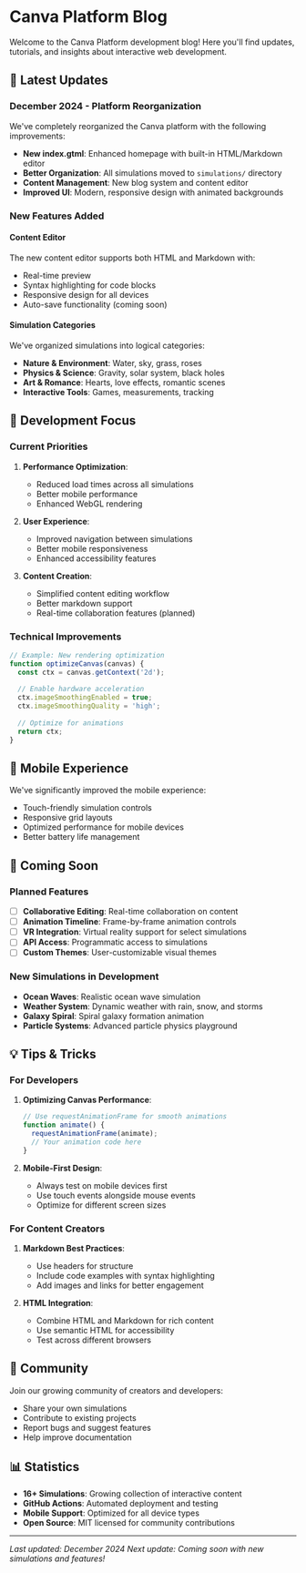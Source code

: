 # Canva Platform Blog

Welcome to the Canva Platform development blog! Here you'll find updates, tutorials, and insights about interactive web development.

## 🚀 Latest Updates

### December 2024 - Platform Reorganization

We've completely reorganized the Canva platform with the following improvements:

- **New index.gtml**: Enhanced homepage with built-in HTML/Markdown editor
- **Better Organization**: All simulations moved to `simulations/` directory
- **Content Management**: New blog system and content editor
- **Improved UI**: Modern, responsive design with animated backgrounds

### New Features Added

#### Content Editor
The new content editor supports both HTML and Markdown with:
- Real-time preview
- Syntax highlighting for code blocks
- Responsive design for all devices
- Auto-save functionality (coming soon)

#### Simulation Categories
We've organized simulations into logical categories:
- **Nature & Environment**: Water, sky, grass, roses
- **Physics & Science**: Gravity, solar system, black holes
- **Art & Romance**: Hearts, love effects, romantic scenes
- **Interactive Tools**: Games, measurements, tracking

## 🎯 Development Focus

### Current Priorities

1. **Performance Optimization**: 
   - Reduced load times across all simulations
   - Better mobile performance
   - Enhanced WebGL rendering

2. **User Experience**:
   - Improved navigation between simulations
   - Better mobile responsiveness
   - Enhanced accessibility features

3. **Content Creation**:
   - Simplified content editing workflow
   - Better markdown support
   - Real-time collaboration features (planned)

### Technical Improvements

```javascript
// Example: New rendering optimization
function optimizeCanvas(canvas) {
  const ctx = canvas.getContext('2d');
  
  // Enable hardware acceleration
  ctx.imageSmoothingEnabled = true;
  ctx.imageSmoothingQuality = 'high';
  
  // Optimize for animations
  return ctx;
}
```

## 📱 Mobile Experience

We've significantly improved the mobile experience:

- Touch-friendly simulation controls
- Responsive grid layouts
- Optimized performance for mobile devices
- Better battery life management

## 🔮 Coming Soon

### Planned Features

- [ ] **Collaborative Editing**: Real-time collaboration on content
- [ ] **Animation Timeline**: Frame-by-frame animation controls
- [ ] **VR Integration**: Virtual reality support for select simulations
- [ ] **API Access**: Programmatic access to simulations
- [ ] **Custom Themes**: User-customizable visual themes

### New Simulations in Development

- **Ocean Waves**: Realistic ocean wave simulation
- **Weather System**: Dynamic weather with rain, snow, and storms
- **Galaxy Spiral**: Spiral galaxy formation animation
- **Particle Systems**: Advanced particle physics playground

## 💡 Tips & Tricks

### For Developers

1. **Optimizing Canvas Performance**:
   ```javascript
   // Use requestAnimationFrame for smooth animations
   function animate() {
     requestAnimationFrame(animate);
     // Your animation code here
   }
   ```

2. **Mobile-First Design**:
   - Always test on mobile devices first
   - Use touch events alongside mouse events
   - Optimize for different screen sizes

### For Content Creators

1. **Markdown Best Practices**:
   - Use headers for structure
   - Include code examples with syntax highlighting
   - Add images and links for better engagement

2. **HTML Integration**:
   - Combine HTML and Markdown for rich content
   - Use semantic HTML for accessibility
   - Test across different browsers

## 🤝 Community

Join our growing community of creators and developers:

- Share your own simulations
- Contribute to existing projects
- Report bugs and suggest features
- Help improve documentation

## 📊 Statistics

- **16+ Simulations**: Growing collection of interactive content
- **GitHub Actions**: Automated deployment and testing
- **Mobile Support**: Optimized for all device types
- **Open Source**: MIT licensed for community contributions

---

*Last updated: December 2024*
*Next update: Coming soon with new simulations and features!* 